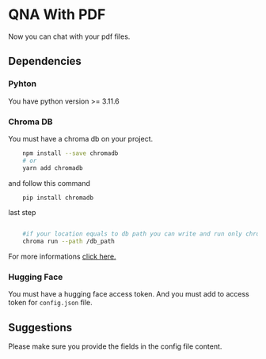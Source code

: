 # QNA With PDF
Now you can chat with your pdf files.

## Dependencies

### Pyhton

You have python version >= 3.11.6 

### Chroma DB

You must have a chroma db on your project.

```sh 
    npm install --save chromadb
    # or 
    yarn add chromadb
```

and follow this command

```sh
    pip install chromadb
```

last step

```sh

    #if your location equals to db path you can write and run only chroma run
    chroma run --path /db_path
```

For more informations <a href="https://docs.trychroma.com/">click here. </a>


### Hugging Face
You must have a hugging face access token. And you must add to access token for `config.json` file.


## Suggestions
Please make sure you provide the fields in the config file content. 